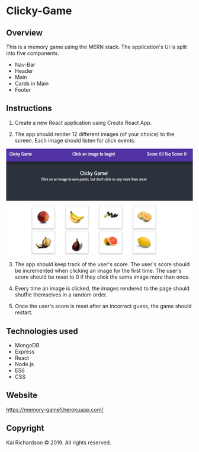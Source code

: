 # Clicky-Game

## Overview

This is a memory game using the MERN stack. The application's UI is split into five components.

* Nav-Bar
* Header
* Main
* Cards in Main
* Footer

## Instructions

1. Create a new React application using Create React App.

2. The app should render 12 different images (of your choice) to the screen. Each image should listen for click events.

![Fruit Memory Game](client\public\assets\images\clicky_pic.jpg)

3. The app should keep track of the user's score. The user's score should be incremented when clicking an image for the first time. The user's score should be reset to 0 if they click the same image more than once.

4. Every time an image is clicked, the images rendered to the page should shuffle themselves in a random order.

5. Once the user's score is reset after an incorrect guess, the game should restart.

## Technologies used

* MongoDB
* Express
* React
* Node.js
* ES6
* CSS

## Website

https://memory-game1.herokuapp.com/

## Copyright

Kai Richardson © 2019.  All rights reserved.